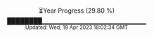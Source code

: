 <p align="center">
⏳Year Progress (29.80 %) <br>
████████▁▁▁▁▁▁▁▁▁▁▁▁▁▁▁▁▁▁▁▁▁▁ <br>
<sub>Updated: Wed, 19 Apr 2023 18:02:34 GMT</sub>
</p>

